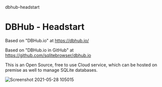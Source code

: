 dbhub-headstart
# DBHub - Headstart

Based on "DBHub.io" at https://dbhub.io/

Based on "DBHub.io in GitHub" at https://github.com/sqlitebrowser/dbhub.io

This is an Open Source, free to use Cloud service, which can be hosted on premise as well to manage SQLite databases.

![Screenshot 2021-05-28 105015](https://user-images.githubusercontent.com/12828104/119957695-988e4580-bfa2-11eb-8cd2-86cbe09e7676.png)

